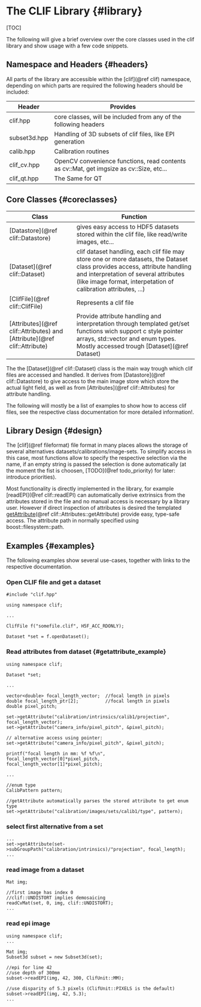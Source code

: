 # The CLIF Library {#library}

[TOC]

The following will give a brief overview over the core classes used in the clif library and show usage with a few code snippets.

## Namespace and Headers {#headers} 


All parts of the library are accessible within the [clif](@ref clif)  namespace, depending on which parts are required the following headers should be included:


Header       | Provides
-------------|---------
clif.hpp     | core classes, will be included from any of the following headers
subset3d.hpp | Handling of 3D subsets of clif files, like EPI generation
calib.hpp    | Calibration routines
clif_cv.hpp  | OpenCV convenience functions, read contents as cv::Mat, get imgsize as cv::Size, etc...
clif_qt.hpp  | The Same for QT


## Core Classes {#coreclasses}

Class                        | Function
-----------------------------|---------
[Datastore](@ref clif::Datastore)  | gives easy access to HDF5 datasets stored within the clif file, like read/write images, etc...
[Dataset](@ref clif::Dataset)      | clif dataset handling, each clif file may store one or more datasets, the Dataset class provides access, attribute handling and interpretation of several attributes (like image format, interpetation of calibration attributes, ...) 
[ClifFile](@ref clif::ClifFile)    | Represents a clif file
[Attributes](@ref clif::Attributes) and [Attribute](@ref clif::Attribute) | Provide attribute handling and interpretation through templated get/set functions wich support c style pointer arrays, std::vector and enum types. Mostly accessed trough [Dataset](@ref Dataset)

The the [Dataset](@ref clif::Dataset) class is the main way trough which clif files are accessed and handled. It derives from [Datastore](@ref clif::Datastore) to give access to the main image store which store the actual light field, as well as from [Attributes](@ref clif::Attributes) for attribute handling.

The following will mostly be a list of examples to show how to access clif files, see the respective class documentation for more detailed information!.

## Library Design {#design}

The [clif](@ref fileformat) file format in many places allows the storage of several alternatives datasets/calibrations/image-sets. To simplify access in this case, most functions allow to specify the respective selection via the name, if an empty string is passed the selection is done automatically (at the moment the fist is choosen, [TODO](@ref todo_priority) for later: introduce priorities).

Most functionality is directly implemented in the library, for example [readEPI](@ref clif::readEPI) can automatically derive extrinsics from the attributes stored in the file and no manual access is necessary by a library user.
However if direct inspection of attributes is desired the templated [getAttribute](@ref clif::Attributes::getAttribute) provide easy, type-safe access. 
The attribute path in normally specified using boost::filesystem::path.

## Examples {#examples}

The following examples show several use-cases, together with links to the respective documentation.

### Open CLIF file and get a dataset

~~~~~~~~~~~~~{.cpp}
#include "clif.hpp"

using namespace clif;

...

ClifFile f("somefile.clif", H5F_ACC_RDONLY);

Dataset *set = f.openDataset();
~~~~~~~~~~~~~


### Read attributes from dataset {#getattribute_example}

~~~~~~~~~~~~~{.cpp}
using namespace clif;

Dataset *set;

...

vector<double> focal_length_vector;  //focal length in pixels
double focal_length_ptr[2];          //focal length in pixels
double pixel_pitch;

set->getAttribute("calibration/intrinsics/calib1/projection", focal_length_vector);
set->getAttribute("camera_info/pixel_pitch", &pixel_pitch);

// alternative access using pointer:
set->getAttribute("camera_info/pixel_pitch", &pixel_pitch);

printf("focal length in mm: %f %f\n", focal_length_vector[0]*pixel_pitch, focal_length_vector[1]*pixel_pitch);

...

//enum type
CalibPattern pattern;

//getAttribute automatically parses the stored attribute to get enum type
set->getAttribute("calibration/images/sets/calib1/type", pattern);
~~~~~~~~~~~~~

### select first alternative from a set



[getAttribute]: http://www.example.com "Optional title"

~~~~~~~~~~~~~{.cpp}
...
set->getAttribute(set->subGroupPath("calibration/intrinsics)/"projection", focal_length);
...
~~~~~~~~~~~~~


### read image from a dataset

~~~~~~~~~~~~~{.cpp}
Mat img;

//first image has index 0
//clif::UNDISTORT implies demosaicing
readCvMat(set, 0, img, clif::UNDISTORT);
...
~~~~~~~~~~~~~


### read epi image

~~~~~~~~~~~~~{.cpp}
using namespace clif;
...

Mat img;
Subset3d subset = new Subset3d(set);

//epi for line 42
//use depth of 300mm
subset->readEPI(img, 42, 300, ClifUnit::MM);

//use disparity of 5.3 pixels (ClifUnit::PIXELS is the default)
subset->readEPI(img, 42, 5.3);
...
~~~~~~~~~~~~~